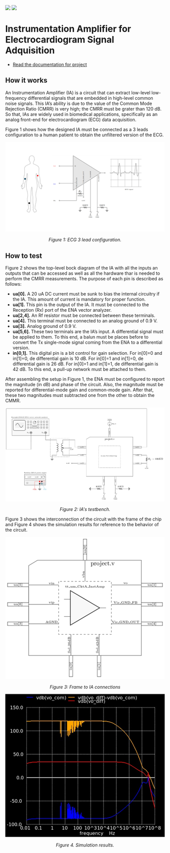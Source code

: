 ![](../../workflows/gds/badge.svg) ![](../../workflows/docs/badge.svg)

# Instrumentation Amplifier for Electrocardiogram Signal Adquisition
- [Read the documentation for project](docs/info.md)

## How it works
An Instrumentation Amplifier (IA) is a circuit that can extract low-level low-frequency differential signals that are embedded in high-level common noise signals. This IA’s ability is due to the value of the Common Mode Rejection Ratio (CMRR) is very high; the CMRR must be grater than 120 dB.  So that, IAs are widely used in biomedical applications, specifically as an analog front-end for electrocardiogram (ECG) data acquisition.

Figure 1 shows how the designed IA must be connected as a 3 leads configuration to a human patient to obtain the unfiltered version of the ECG.

<p align="center">
  <img src="docs/latin3_tt_um_CktA_Bien_page-0001.jpg" alt="Figure 1: ECG 3 lead configuration.">
</p>
<p align="center">
  <em>Figure 1: ECG 3 lead configuration.</em>
</p>

## How to test
Figure 2 shows the top-level bock diagram of the IA with all the inputs an outputs that can be accessed as well as all the hardware thar is needed to perform the CMRR measurements. The purpose of each pin is described as follows:

- **ua[0].** A 20 uA DC current must be sunk to bias the internal circuitry if the IA. This amount of current is mandatory for proper function.
- **ua[1].** This pin is the output of the IA. It must be connected to the Reception (Rx) port of the ENA vector analyzer.
- **ua[2,4].** An Rf resistor must be connected between these terminals.
- **ua[4].** This terminal must be connected to an analog ground of 0.9 V.
- **ua[3].** Analog ground of 0.9 V.
- **ua[5,6].** These two terminals are the IA’s input. A differential signal must be applied to them. To this end, a balun must be places before to convert the Tx single-mode signal coming from the ENA to a differential version.
- **in[0,1].** This digital pin is a bit control for gain selection. For in[0]=0 and in[1]=0, de differential gain is 10 dB. For in[0]=1 and in[1]=0, de differential gain is 26 dB. For in[0]=1 and in[1]=1, de differential gain is 42 dB. To this end, a pull-up network must be attached to them.

After assembling the setup in Figure 1, the ENA must be configured to report the magnitude (in dB) and phase of the circuit. Also, the magnitude must be reported for differential-mode gain and common-mode gain. After that, these two magnitudes must subtracted one from the other to obtain the CMMR.

<p align="center">
  <img src="docs/latin2_tt_um_CktA_page-0001.jpg" alt="Figure 2: IA's testbench.">
</p>
<p align="center">
  <em>Figure 2: IA's testbench.</em>
</p>


Figure 3 shows the interconnection of the circuit with the frame of the chip and Figure 4 shows the simulation results for reference to the behavior of the circuit.

<p align="center">
  <img src="docs/latin_tt_um_CktA_page-0001.jpg" alt="Figure 3: Frame to IA connections">
</p>
<p align="center">
  <em>Figure 3: Frame to IA connections</em>
</p>

<p align="center">
  <img src="docs/tt_um_CktA_InstAmp.jpg" alt="Figure 4. Simulation results.">
</p>
<p align="center">
  <em>Figure 4. Simulation results.</em>
</p>
